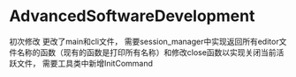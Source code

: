 # AdvancedSoftwareDevelopment

初次修改 更改了main和cli文件， 需要session_manager中实现返回所有editor文件名称的函数（现有的函数是打印所有名称）和修改close函数以实现关闭当前活跃文件， 需要工具类中新增InitCommand